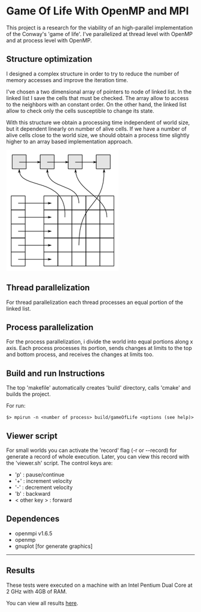 Game Of Life With OpenMP and MPI
================================
This project is a research for the viability of an high-parallel implementation
of the Conway's 'game of life'. I've parallelized at thread level with OpenMP
and at process level with OpenMP.

Structure optimization
----------------------
I designed a complex structure in order to try to reduce the number of memory
accesses and improve the iteration time.

I've chosen a two dimensional array of pointers to node of linked list. In the
linked list I save the cells that must be checked. The array allow to access to
the neighbors with an constant order. On the other hand, the linked list allow
to check only the cells susceptible to change its state.

With this structure we obtain a processing time independent of world size, but
it dependent linearly on number of alive cells. If we have a number of alive
cells close to the world size, we should obtain a process time slightly higher
to an array based implementation approach.

![Structure scheme](doc/worldStructure.png?raw=true "World structure")

Thread parallelization
----------------------
For thread parallelization each thread processes an equal portion of the linked
list.

Process parallelization
-----------------------
For the process parallelization, i divide the world into equal portions along x
axis. Each process processes its portion, sends changes at limits to the top
and bottom process, and receives the changes at limits too.

Build and run Instructions
--------------------------
The top 'makefile' automatically creates 'build' directory, calls 'cmake' and
builds the project.

For run:
```
$> mpirun -n <number of process> build/gameOfLife <options (see help)>
```

Viewer script
-------------
For small worlds you can activate the 'record' flag (-r or --record) for
generate a record of whole execution. Later, you can view this record with the
'viewer.sh' script. The control keys are:

* 'p' : pause/continue
* '+' : increment velocity
* '-' : decrement velocity
* 'b' : backward
* < other key > : forward

Dependences
-----------
* openmpi v1.6.5
* openmp
* gnuplot [for generate graphics]

------

Results
-------
These tests were executed on a machine with an Intel Pentium Dual Core at 2 GHz
with 4GB of RAM.

You can view all results [here](doc/results.md).
